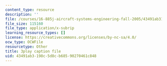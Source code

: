 ```yaml
---
content_type: resource
description: ''
file: /courses/16-885j-aircraft-systems-engineering-fall-2005/43491ab3198c5d8cb68590270461c848_uP2Acm9uEGk.vtt
file_size: 115160
file_type: application/x-subrip
learning_resource_types: []
license: https://creativecommons.org/licenses/by-nc-sa/4.0/
ocw_type: OCWFile
resourcetype: Other
title: 3play caption file
uid: 43491ab3-198c-5d8c-b685-90270461c848
---
```

